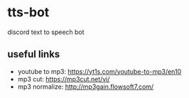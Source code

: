# tts-bot

discord text to speech bot

## useful links

- youtube to mp3: https://yt1s.com/youtube-to-mp3/en10
- mp3 cut: https://mp3cut.net/vi/
- mp3 normalize: http://mp3gain.flowsoft7.com/
